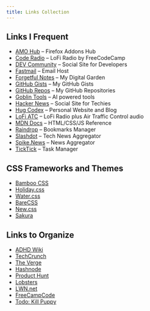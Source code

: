 ```yaml
---
title: Links Collection
---
```


## Links I Frequent

- [AMO Hub](https://addons.mozilla.org/en-US/developers/addons) – Firefox Addons Hub
- [Code Radio](https://coderadio.freecodecamp.org/) – LoFi Radio by FreeCodeCamp
- [DEV Community](https://dev.to/) – Social Site for Developers
- [Fastmail](https://app.fastmail.com/mail/) – Email Host
- [Forgetful Notes](https://forgetful.dev/) – My Digital Garden
- [GitHub Gists](https://gist.github.com/datastring) – My GitHub Gists
- [GitHub Repos](https://github.com/datastring?tab=repositories)  – My GitHub Repositories
- [Goblin Tools](https://goblin.tools/) – AI powered tools
- [Hacker News](https://news.ycombinator.com/) – Social Site for Techies
- [Hug Codex](https://miguelpimentel.do/) – Personal Website and Blog
- [LoFi ATC](https://www.lofiatc.com/?icao=KMSP) – LoFi Radio plus Air Traffic Control audio
- [MDN Docs](https://developer.mozilla.org/en-US/) – HTML/CSS/JS Reference
- [Raindrop](https://app.raindrop.io/) – Bookmarks Manager
- [Slashdot](https://slashdot.org/) – Tech News Aggregator
- [Spike.News](https://spike.news/) – News Aggregator
- [TickTick](https://ticktick.com/webapp) – Task Manager

## CSS Frameworks and Themes

- [Bamboo CSS](https://github.com/rilwis/bamboo)
- [Holiday.css](https://github.com/EvgenyOrekhov/holiday.css)
- [Water.css](https://github.com/kognise/water.css)
- [BareCSS](https://github.com/ericclemmons/bare-css)
- [New.css](https://github.com/xz/new.css)
- [Sakura](https://github.com/oxalorg/sakura)

## Links to Organize

- [ADHD Wiki](https://romankogan.net/adhd/)
- [TechCrunch](https://techcrunch.com/)
- [The Verge](https://www.theverge.com/)
- [Hashnode](https://hashnode.com/)
- [Product Hunt](https://www.producthunt.com/)
- [Lobsters](https://lobste.rs/)
- [LWN.net](https://lwn.net/)
- [FreeCampCode](https://www.freecodecamp.org/)
- [Todo: Kill Puppy](https://www.freecodecamp.org/news/every-time-you-build-a-to-do-list-app-a-puppy-dies-505b54637a5d?gi=c786640fbd11)